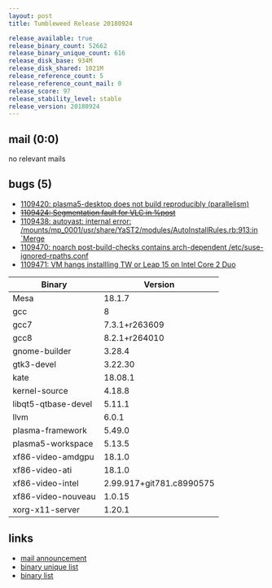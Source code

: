 ```yaml
---
layout: post
title: Tumbleweed Release 20180924

release_available: true
release_binary_count: 52662
release_binary_unique_count: 616
release_disk_base: 934M
release_disk_shared: 1021M
release_reference_count: 5
release_reference_count_mail: 0
release_score: 97
release_stability_level: stable
release_version: 20180924
---
```


## mail (0:0)

no relevant mails

## bugs (5)

<!--more-->

- [1109420: plasma5-desktop does not build reproducibly (parallelism)](https://bugzilla.opensuse.org/show_bug.cgi?id=1109420)
- ~~[1109424: Segmentation fault for VLC in %post](https://bugzilla.opensuse.org/show_bug.cgi?id=1109424)~~
- [1109438: autoyast: internal error: /mounts/mp_0001/usr/share/YaST2/modules/AutoInstallRules.rb:913:in `Merge](https://bugzilla.opensuse.org/show_bug.cgi?id=1109438)
- [1109470: noarch post-build-checks contains arch-dependent /etc/suse-ignored-rpaths.conf](https://bugzilla.opensuse.org/show_bug.cgi?id=1109470)
- [1109471: VM hangs installling TW or Leap 15 on Intel Core 2 Duo](https://bugzilla.opensuse.org/show_bug.cgi?id=1109471)

Binary | Version
--- | ---
Mesa | 18.1.7
gcc | 8
gcc7 | 7.3.1+r263609
gcc8 | 8.2.1+r264010
gnome-builder | 3.28.4
gtk3-devel | 3.22.30
kate | 18.08.1
kernel-source | 4.18.8
libqt5-qtbase-devel | 5.11.1
llvm | 6.0.1
plasma-framework | 5.49.0
plasma5-workspace | 5.13.5
xf86-video-amdgpu | 18.1.0
xf86-video-ati | 18.1.0
xf86-video-intel | 2.99.917+git781.c8990575
xf86-video-nouveau | 1.0.15
xorg-x11-server | 1.20.1

## links

- [mail announcement](https://lists.opensuse.org/opensuse-factory/2018-09/msg00205.html)
- [binary unique list](http://download.tumbleweed.boombatower.com/20180924/rpm.unique.list)
- [binary list](http://download.tumbleweed.boombatower.com/20180924/rpm.list)
